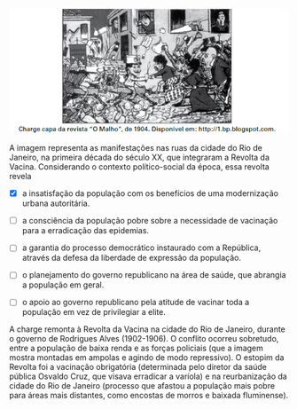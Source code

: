

![](ea4b59f7-d4b1-4fd7-8ad1-c8003a8853c3.png)

A imagem representa as manifestações nas ruas da cidade do Rio de Janeiro, na primeira década do século XX, que integraram a Revolta da Vacina. Considerando o contexto político-social da época, essa revolta revela



- [x] a insatisfação da população com os benefícios de uma modernização urbana autoritária.
- [ ] a consciência da população pobre sobre a necessidade de vacinação para a erradicação das epidemias.
- [ ] a garantia do processo democrático instaurado com a República, através da defesa da liberdade de expressão da população.
- [ ] o planejamento do governo republicano na área de saúde, que abrangia a população em geral.
- [ ] o apoio ao governo republicano pela atitude de vacinar toda a população em vez de privilegiar a elite.


A charge remonta à Revolta da Vacina na cidade do Rio de Janeiro, durante o governo de Rodrigues Alves (1902-1906). O conflito ocorreu sobretudo, entre a população de baixa renda e as forças policiais (que a imagem mostra montadas em ampolas e agindo de modo repressivo). O estopim da Revolta foi a vacinação obrigatória (determinada pelo diretor da saúde pública Osvaldo Cruz, que visava erradicar a varíola) e na reurbanização da cidade do Rio de Janeiro (processo que afastou a população mais pobre para áreas mais distantes, como encostas de morros e baixada fluminense).

        